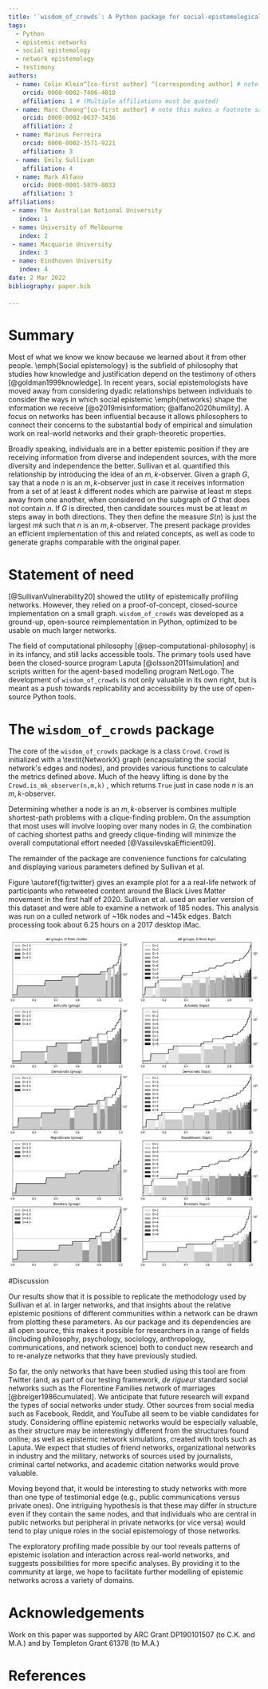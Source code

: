 ```yaml
---
title: '`wisdom_of_crowds`: A Python package for social-epistemological network profiling'
tags:
  - Python
  - epistemic networks
  - social epistemology
  - network epistemology
  - testimony
authors:
  - name: Colin Klein^[co-first author] ^[corresponding author] # note this makes a footnote saying 'co-first author'
    orcid: 0000-0002-7406-4010
    affiliation: 1 # (Multiple affiliations must be quoted)
  - name: Marc Cheong^[co-first author] # note this makes a footnote saying 'co-first author'
    orcid: 0000-0002-0637-3436
    affiliation: 2
  - name: Marinus Ferreira
    orcid: 0000-0002-3571-9221
    affiliation: 3
  - name: Emily Sullivan
    affiliation: 4
  - name: Mark Alfano
    orcid: 0000-0001-5879-8033
    affiliation: 3
affiliations:
 - name: The Australian National University
   index: 1
 - name: University of Melbourne
   index: 2
 - name: Macquarie University
   index: 3
 - name: Eindhoven University
   index: 4
date: 2 Mar 2022
bibliography: paper.bib

---
```


# Summary

Most of what we know we know because we learned about it from other people. \emph{Social epistemology} is the subfield of philosophy that studies how knowledge and justification depend on the testimony of others [@goldman1999knowledge]. In recent years, social epistemologists have moved away from considering dyadic relationships between individuals to consider the ways in which social epistemic \emph{networks} shape the information we receive [@o2019misinformation; @alfano2020humility]. A focus on networks has been influential because it allows philosophers to connect their concerns to the substantial body of empirical and simulation work on real-world networks and their graph-theoretic properties.

 Broadly speaking, individuals are in a better epistemic position if they are receiving information from diverse and independent sources, with the more diversity and independence the better.  Sullivan et al. quantified this relationship by introducing the idea of an $m,k$-observer. Given a graph $G$, say that a node $n$ is an $m,k$-observer just in case it receives information from a set of at least $k$ different nodes which are pairwise at least $m$ steps away from one another, when considered on the subgraph of $G$ that does not contain $n$. If $G$ is directed, then candidate sources must be at least $m$ steps away in both directions. They then define the measure  $S(n)$ is just the largest $mk$ such that $n$ is an $m,k$-observer. The present package provides an efficient implementation of this and related concepts, as well as code to generate graphs comparable with the original paper.








# Statement of need

[@SullivanVulnerability20] showed the utility of epistemically profiling networks. However, they relied on a proof-of-concept, closed-source implementation on a small graph. `wisdom_of_crowds` was developed as a ground-up, open-source reimplementation in Python, optimized to be usable on much larger networks.

The field of computational philosophy [@sep-computational-philosophy] is in its infancy, and still lacks accessible tools. The primary tools used have been the closed-source program Laputa [@olsson2011simulation] and scripts written for the agent-based modelling program NetLogo. The development of `wisdom_of_crowds` is not only valuable in its own right, but is meant as a push towards replicability and accessibility by the use of open-source Python tools.


# The `wisdom_of_crowds` package

The core of the `wisdom_of_crowds` package is a class `Crowd`. `Crowd` is initialized with a \textit{NetworkX} graph (encapsulating the social network's edges and nodes), and provides various functions to calculate the metrics defined above. Much of the heavy lifting is done by the `Crowd.is_mk_observer(n,m,k)` , which returns `True` just in case node $n$ is an $m,k$-observer.

Determining whether a node is an $m,k$-observer is combines multiple shortest-path problems with a clique-finding problem. On the assumption that most uses will involve looping over many nodes in $G$, the combination of caching shortest paths and greedy clique-finding will minimize the overall computational effort needed [@VassilevskaEfficient09].

The remainder of the package are convenience functions for calculating and displaying various parameters defined by Sullivan et al.

Figure \autoref{fig:twitter} gives an example plot for a a real-life network of participants who retweeted content around the Black Lives Matter movement in the first half of 2020. Sullivan et al. used an earlier version of this dataset and were able to examine a network of 185 nodes. This analysis was run on a culled network of ~16k nodes and ~145k edges. Batch processing took about 6.25 hours on a 2017 desktop iMac.

![Profile plots for entire network and subgroups looking at clusters (left) and topics (right). X axis is proportion of total, Y axis shows both S (height of bars) and $\pi$ (black line), plotted on a log scale.\label{fig:twitter}](twitterfigure.png)


#Discussion

Our results show that it is possible to replicate the methodology used by Sullivan et al. in larger networks, and that insights about the relative epistemic positions of different communities within a network can be drawn from plotting these parameters. As our package and its dependencies are all open source, this makes it possible for researchers in a range of fields (including philosophy, psychology, sociology, anthropology, communications,  and network science) both to conduct new research and to re-analyze networks that they have previously studied.

So far, the only networks that have been studied using this tool are from Twitter (and, as part of our testing framework, *de rigueur* standard social networks such as the Florentine Families network of marriages [@breiger1986cumulated]. We anticipate that future research will expand the types of social networks under study. Other sources from social media such as Facebook, Reddit, and YouTube all seem to be viable candidates for study.  Considering offline epistemic networks would be especially valuable, as their structure may be interestingly different from the structures found online; as well as epistemic network simulations, created with tools such as Laputa. We expect that studies of friend networks, organizational networks in industry and the military, networks of sources used by journalists, criminal cartel networks, and academic citation networks would prove valuable.

Moving beyond that, it would be interesting to study networks with more than one type of testimonial edge (e.g., public communications versus private ones). One intriguing hypothesis is that these may differ in structure even if they contain the same nodes, and that individuals who are central in public networks but peripheral in private networks (or vice versa) would tend to play unique roles in the social epistemology of those networks.

The exploratory profiling made possible by our tool reveals patterns of epistemic isolation and interaction across real-world networks, and suggests possibilities for more specific analyses.  By providing it to the community at large, we hope to facilitate further modelling of epistemic networks across a variety of domains.



# Acknowledgements

Work on this paper was supported by ARC Grant DP190101507 (to C.K. and M.A.) and by Templeton Grant 61378 (to M.A.)

# References
